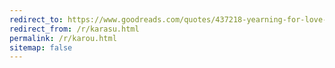 ```yaml
---
redirect_to: https://www.goodreads.com/quotes/437218-yearning-for-love-made-her-feel-like-a-cat-that
redirect_from: /r/karasu.html
permalink: /r/karou.html
sitemap: false
---
```

